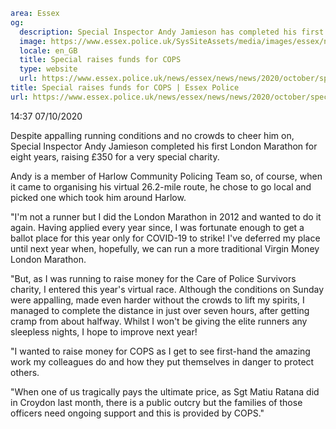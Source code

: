 ```yaml
area: Essex
og:
  description: Special Inspector Andy Jamieson has completed his first London Marathon for eight years, raising &#163;350 for a very special charity.
  image: https://www.essex.police.uk/SysSiteAssets/media/images/essex/news/news/2020/10-october/asinsp-andy-jamieson-marathon-600x300.jpg?crop=(15,0,585,300)&amp;w=600&amp;h=300&amp;scale=both
  locale: en_GB
  title: Special raises funds for COPS
  type: website
  url: https://www.essex.police.uk/news/essex/news/news/2020/october/special-raises-funds-for-cops/
title: Special raises funds for COPS | Essex Police
url: https://www.essex.police.uk/news/essex/news/news/2020/october/special-raises-funds-for-cops/
```

14:37 07/10/2020

Despite appalling running conditions and no crowds to cheer him on, Special Inspector Andy Jamieson completed his first London Marathon for eight years, raising £350 for a very special charity.

Andy is a member of Harlow Community Policing Team so, of course, when it came to organising his virtual 26.2-mile route, he chose to go local and picked one which took him around Harlow.

"I'm not a runner but I did the London Marathon in 2012 and wanted to do it again. Having applied every year since, I was fortunate enough to get a ballot place for this year only for COVID-19 to strike! I've deferred my place until next year when, hopefully, we can run a more traditional Virgin Money London Marathon.

"But, as I was running to raise money for the Care of Police Survivors charity, I entered this year's virtual race. Although the conditions on Sunday were appalling, made even harder without the crowds to lift my spirits, I managed to complete the distance in just over seven hours, after getting cramp from about halfway. Whilst I won't be giving the elite runners any sleepless nights, I hope to improve next year!

"I wanted to raise money for COPS as I get to see first-hand the amazing work my colleagues do and how they put themselves in danger to protect others.

"When one of us tragically pays the ultimate price, as Sgt Matiu Ratana did in Croydon last month, there is a public outcry but the families of those officers need ongoing support and this is provided by COPS."
